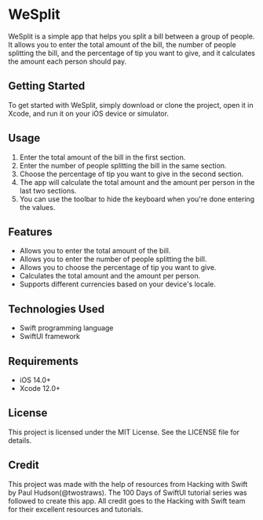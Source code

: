 # WeSplit

WeSplit is a simple app that helps you split a bill between a group of people. It allows you to enter the total amount of the bill, the number of people splitting the bill, and the percentage of tip you want to give, and it calculates the amount each person should pay.

## Getting Started

To get started with WeSplit, simply download or clone the project, open it in Xcode, and run it on your iOS device or simulator.

## Usage

1. Enter the total amount of the bill in the first section.
2. Enter the number of people splitting the bill in the same section.
3. Choose the percentage of tip you want to give in the second section.
4. The app will calculate the total amount and the amount per person in the last two sections.
5. You can use the toolbar to hide the keyboard when you're done entering the values.

## Features

- Allows you to enter the total amount of the bill.
- Allows you to enter the number of people splitting the bill.
- Allows you to choose the percentage of tip you want to give.
- Calculates the total amount and the amount per person.
- Supports different currencies based on your device's locale.

## Technologies Used

- Swift programming language
- SwiftUI framework

## Requirements

- iOS 14.0+
- Xcode 12.0+

## License

This project is licensed under the MIT License. See the LICENSE file for details.

## Credit
This project was made with the help of resources from Hacking with Swift by Paul Hudson(@twostraws). The 100 Days of SwiftUI tutorial series was followed to create this app. All credit goes to the Hacking with Swift team for their excellent resources and tutorials.
